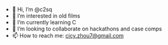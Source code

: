 - 👋 Hi, I’m @c2sq
- 👀 I’m interested in old films
- 🌱 I’m currently learning C
- 💞️ I’m looking to collaborate on hackathons and case comps
- 📫 How to reach me: cicy.zhou7@gmail.com

<!---
c2sq/c2sq is a ✨ special ✨ repository because its `README.md` (this file) appears on your GitHub profile.
You can click the Preview link to take a look at your changes.
--->
